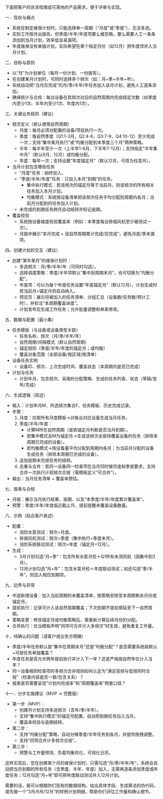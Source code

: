 下面把客户的诉求梳理成可落地的产品需求，便于评审与实现。

一、现状与痛点
- 系统在制定维保计划时，只能选择单一周期（“月度”或“季度”），无法多选。
- 实际工作按月出报告，但季度/半年/年度项要么被忽略，要么需要人工一条条添加到当月计划，效率低且易漏项。
- 年度维保没有单独计划，实际希望在某个指定月份（如12月）把年度项并入当月计划。

二、目标与原则
- 以“月”为计划单位（每月一份计划、一份报告）。
- 在创建某月计划时，可同时选择多个频次（如：月+季+半年+年）。
- 系统自动把“当月应完成”的月/季/半年/年任务加入该月计划，避免人工逐条添加。
- 确保统计与合规：每台设备在其频次对应的自然周期内完成规定次数（如季度内至少1次、半年内至少1次、年度内1次）。

三、关键业务规则（建议）
- 频次定义（默认使用自然周期）
  - 月度：每月必须对配置的设备/项目执行一次。
  - 季度：每自然季度（Q1:1-3月，Q2:4-6，Q3:7-9，Q4:10-12）至少完成一次；支持“集中某月执行”或“均衡分配到本季度三个月”两种策略。
  - 半年：每半年至少一次（上半年1-6月、下半年7-12月）；支持指定“半年集中月”（默认6月、12月）或均衡分配。
  - 年度：每年一次；支持设置“年度锚定月”（默认12月，可改为任意月）。
- 当月计划包含哪些任务
  - “月度”任务：始终加入。
  - “季度/半年/年度”任务：只加入本月“到期”的任务。
    - 集中执行模式：若该频次的锚定月等于当前月，则该频次的所有相关任务加入本月计划。
    - 均衡模式：系统按设备清单把该频次任务平均分配到周期内各月；当前月分配到的任务加入计划。
  - 未完成的到期任务跨月自动结转并标记逾期。
- 覆盖校验
  - 系统按设备维度校验覆盖率（例如：本季度每台排烟风机至少被测试一次）。
  - 月报中展示“本月完成 + 该自然周期累计完成/应完成”，避免月底/季末漏项。

四、创建计划的交互（建议）
- 创建“某年某月”的维保计划时：
  - 多选频次：月/季/半年/年（可同时勾选）。
  - 选择调度策略：季度/半年项默认“集中到周期末月”，也可切换为“均衡分配”。
  - 年度项：可以为每个年度任务设置“年度锚定月”（默认12月），计划生成时若当前月=锚定月则自动纳入。
  - 预览页：展示将被加入的任务清单、分组汇总（设备数/任务数/预计工时），并标注“本周期覆盖进度”。
  - 计划发布后生成工作任务；允许批量调整和单条修改。

五、数据与配置（最小集）
- 任务模板（与设备或设备类型关联）
  - 任务名称、频次（月/季/半年/年）
  - 自然周期/间隔模式（默认自然周期）
  - 锚定规则（季度/半年/年度的锚定月；或均衡）
  - 覆盖对象范围（全部设备/按区域/按清单）
- 设备任务实例
  - 设备ID、频次、上次完成时间、覆盖状态（本周期内是否已完成）
- 计划与任务
  - 计划年月、包含频次、采用的分配策略、生成的任务列表、状态（草稿/发布/完成）

六、生成逻辑（简述）
- 输入：计划年月M、所选频次集合F、任务模板、历史完成记录。
- 步骤：
  1) 月度：拉取所有月度模板→对每台对应设备生成当月任务。
  2) 季度/半年/年度：
     - 计算M所在自然周期（或依锚定月判断是否当月到期）。
     - 若集中模式且M为锚定月→生成该频次全部待覆盖设备的任务（排除本周期已完成的设备）。
     - 若均衡模式→按设备量平均分配到周期内各月；为当前月分配的设备生成任务（排除本周期已完成的设备）。
  3) 追加逾期未完成任务的结转。
  4) 去重与合并：若同一设备同一检查项在当月同时被月度和季度要求，支持合并一次执行计双频次合规（需模板定义“可合并”）。
- 输出：当月任务清单 + 覆盖率预估。

七、报表与合规
- 月报：展示当月执行结果、逾期、以及“本季度/半年/年度累计覆盖率”。
- 预警：季度/半年/年度临近截止月，提前提醒未覆盖设备数量。

八、示例（贴合客户表述）
- 配置：
  - 消防水泵测试：频次=月度。
  - 排烟风机测试：频次=季度（集中执行=季度末月）。
  - 消防系统联动测试：频次=年度（锚定月=12月）。
- 生成：
  - 3月计划勾选“月+季”：包含所有水泵月检＋Q1所有未测风机（因集中到3月）。
  - 12月计划勾选“月+年”：包含水泵月检＋年度联动测试；如还勾选“季/半年”，则加入相应到期项。

九、边界与异常
- 中途新增设备：加入当前周期的未覆盖清单，按策略安排至本周期剩余月份或锚定月。
- 提前执行：记录可计入该自然周期覆盖；下次到期不提前顺延至下一自然周期。
- 策略变更：修改锚定月或均衡策略后，需重新计算后续月份的分配。
- 合并执行：仅当模板声明“同项可合并计入多频次”时生效，避免重复工作量。

十、待确认的问题（请客户或业务方明确）
- 季度/半年任务默认是“集中在周期末月”还是“均衡分配”？是否需要系统级默认+可按任务单独覆盖？
- 年度任务是否允许跨年提前执行并计入下一年？还是严格按自然年仅计入当年？
- 同一设备相同检查项的多频次合并规则如何认定为“满足高频与低频同时合规”（检查内容是否一致/包含关系）？
- 报表是否需要呈现“计划内完成率”和“周期覆盖率”两套口径？

十一、分步实施建议（MVP → 完整版）
- 第一步（MVP）：
  - 创建月计划支持多选频次（含年/季/半年）。
  - 支持“集中执行模式”的锚定月配置，自动把到期任务加入当月。
  - 覆盖率校验与逾期结转。
- 第二步：
  - 支持“均衡分配”策略，自动分摊季度/半年任务到各月，并提供拖拽调整。
  - 支持“同项合并计多频次合规”。
- 第三步：
  - 预警与工作量预测、负载均衡优化、可视化日历。

这样实现后，您在创建某个月的维保计划时，只需勾选“月/季/半年/年”，系统会自动把当月到期的所有任务（含季度、半年、年度）加入，无需再逐条添加季度或年度任务；12月勾选“月+年”即可把年度联动测试并入12月计划。

需要的话，我可以根据你们现有的数据结构，给出具体字段、生成算法的伪代码，或先做一个“3月/6月/12月”的样例计划明细，帮助你们评估工作量和确认细节。